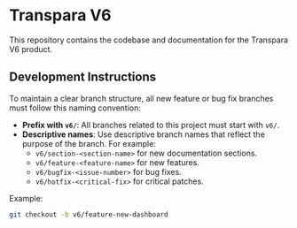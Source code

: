 # Transpara V6

This repository contains the codebase and documentation for the Transpara V6 product. 

## Development Instructions

To maintain a clear branch structure, all new feature or bug fix branches must follow this naming convention:

- **Prefix with `v6/`**: All branches related to this project must start with `v6/`. 
- **Descriptive names**: Use descriptive branch names that reflect the purpose of the branch. For example:
  - `v6/section-<section-name>` for new documentation sections.
  - `v6/feature-<feature-name>` for new features.
  - `v6/bugfix-<issue-number>` for bug fixes.
  - `v6/hotfix-<critical-fix>` for critical patches.

Example:
```bash
git checkout -b v6/feature-new-dashboard
```